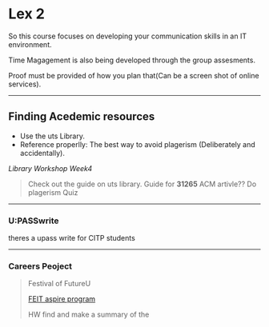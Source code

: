 # Lex 2 

So this course focuses on developing your communication  skills in an IT environment.

Time Magagement is also being developed through the group assesments.

Proof must be provided of how you plan that(Can be a screen shot of online services).

---

## Finding Acedemic resources

- Use the uts Library.
- Reference properlly: The best way to avoid plagerism (Deliberately and accidentally).

_Library Workshop Week4_

> Check out the guide on uts library. Guide for __31265__
> ACM artivle??
> Do plagerism Quiz

---

### U:PASSwrite

theres a upass write for CITP students

---

### Careers Peoject

> Festival of FutureU
>
> [FEIT aspire program](bit.ly/feitaspire)
> 
> HW find and make a summary of the 
